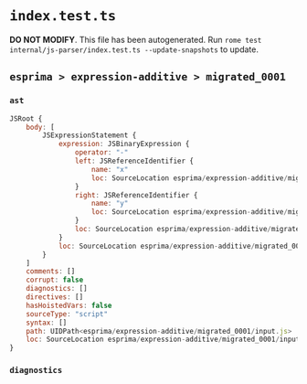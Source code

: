 # `index.test.ts`

**DO NOT MODIFY**. This file has been autogenerated. Run `rome test internal/js-parser/index.test.ts --update-snapshots` to update.

## `esprima > expression-additive > migrated_0001`

### `ast`

```javascript
JSRoot {
	body: [
		JSExpressionStatement {
			expression: JSBinaryExpression {
				operator: "-"
				left: JSReferenceIdentifier {
					name: "x"
					loc: SourceLocation esprima/expression-additive/migrated_0001/input.js 1:0-1:1 (x)
				}
				right: JSReferenceIdentifier {
					name: "y"
					loc: SourceLocation esprima/expression-additive/migrated_0001/input.js 1:4-1:5 (y)
				}
				loc: SourceLocation esprima/expression-additive/migrated_0001/input.js 1:0-1:5
			}
			loc: SourceLocation esprima/expression-additive/migrated_0001/input.js 1:0-1:5
		}
	]
	comments: []
	corrupt: false
	diagnostics: []
	directives: []
	hasHoistedVars: false
	sourceType: "script"
	syntax: []
	path: UIDPath<esprima/expression-additive/migrated_0001/input.js>
	loc: SourceLocation esprima/expression-additive/migrated_0001/input.js 1:0-2:0
}
```

### `diagnostics`

```

```
